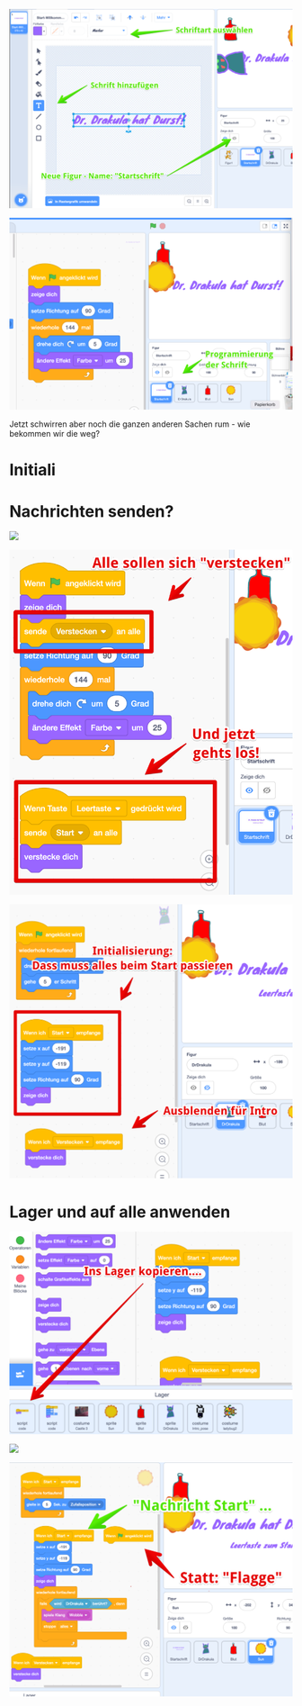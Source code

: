 

![](Start-Figur%20entwerfen.png)

![](Erste%20Programmierung.png)

Jetzt schwirren aber noch die ganzen anderen Sachen rum - wie bekommen wir die weg?

# Initiali

# Nachrichten senden?

![](Nachrichten%20Codeblöcke.png)

![](Nachrichten%20senden%20Beispiel.png)

![](Nachrichten%20Empfangen%20Beispiel.png)

# Lager und auf alle anwenden

![](ins%20Lager%20kopieren.png)

![](Aus%20dem%20Lager%20einfügen.png)

![](Bespiel%20Nachricht%20Sonne.png)